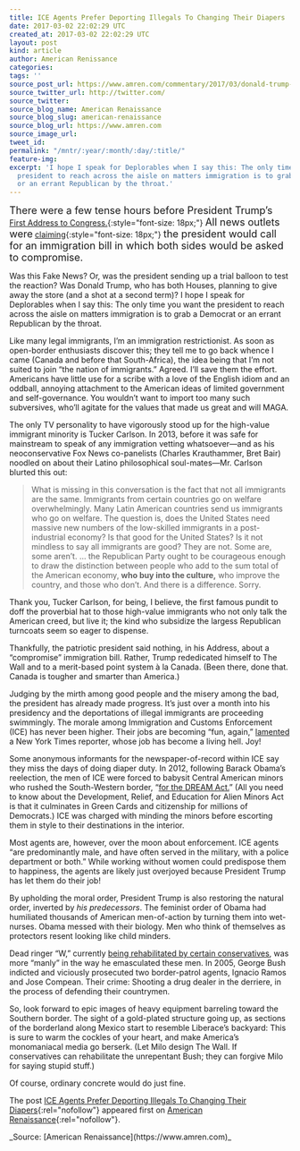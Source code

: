 ```yaml
---
title: ICE Agents Prefer Deporting Illegals To Changing Their Diapers
date: 2017-03-02 22:02:29 UTC
created_at: 2017-03-02 22:02:29 UTC
layout: post
kind: article
author: American Renissance
categories: 
tags: ''
source_post_url: https://www.amren.com/commentary/2017/03/donald-trump-immigration-deportation-ilana-mercer/
source_twitter_url: http://twitter.com/
source_twitter: 
source_blog_name: American Renaissance
source_blog_slug: american-renaissance
source_blog_url: https://www.amren.com
source_image_url: 
tweet_id: 
permalink: "/mntr/:year/:month/:day/:title/"
feature-img: 
excerpt: 'I hope I speak for Deplorables when I say this: The only time you want the
  president to reach across the aisle on matters immigration is to grab a Democrat
  or an errant Republican by the throat.'
---
```

<span style="font-size: 18px;">There were a few tense hours before President Trump’s</span> [First Address to Congress.](https://www.bloomberg.com/politics/articles/2017-03-01/full-text-trump-s-first-address-to-congress-as-prepared-for-delivery){:style="font-size: 18px;"} <span style="font-size: 18px;">All news outlets were</span> [claiming](http://www.cnn.com/2017/02/28/politics/trump-immigration-bill/index.html){:style="font-size: 18px;"} <span style="font-size: 18px;">the president would call for an immigration bill in which both sides would be asked to compromise.</span>

Was this Fake News? Or, was the president sending up a trial balloon to test the reaction? Was Donald Trump, who has both Houses, planning to give away the store (and a shot at a second term)? I hope I speak for Deplorables when I say this: The only time you want the president to reach across the aisle on matters immigration is to grab a Democrat or an errant Republican by the throat.

Like many legal immigrants, I’m an immigration restrictionist. As soon as open-border enthusiasts discover this; they tell me to go back whence I came (Canada and before that South-Africa), the idea being that I’m not suited to join “the nation of immigrants.” Agreed. I’ll save them the effort. Americans have little use for a scribe with a love of the English idiom and an oddball, annoying attachment to the American ideas of limited government and self-governance. You wouldn’t want to import too many such subversives, who’ll agitate for the values that made us great and will MAGA.

The only TV personality to have vigorously stood up for the high-value immigrant minority is Tucker Carlson. In 2013, before it was safe for mainstream to speak of any immigration vetting whatsoever—and as his neoconservative Fox News co-panelists (Charles Krauthammer, Bret Bair) noodled on about their Latino philosophical soul-mates—Mr. Carlson blurted this out:

> What is missing in this conversation is the fact that not all immigrants are the same. Immigrants from certain countries go on welfare overwhelmingly. Many Latin American countries send us immigrants who go on welfare. The question is, does the United States need massive new numbers of the low-skilled immigrants in a post-industrial economy? Is that good for the United States? Is it not mindless to say all immigrants are good? They are not. Some are, some aren’t. … the Republican Party ought to be courageous enough to draw the distinction between people who add to the sum total of the American economy, **who buy into the culture,** who improve the country, and those who don’t. And there is a difference. Sorry.

Thank you, Tucker Carlson, for being, I believe, the first famous pundit to doff the proverbial hat to those high-value immigrants who not only talk the American creed, but live it; the kind who subsidize the largess Republican turncoats seem so eager to dispense.

Thankfully, the patriotic president said nothing, in his Address, about a “compromise” immigration bill. Rather, Trump rededicated himself to The Wall and to a merit-based point system à la Canada. (Been there, done that. Canada is tougher and smarter than America.)

Judging by the mirth among good people and the misery among the bad, the president has already made progress. It’s just over a month into his presidency and the deportations of illegal immigrants are proceeding swimmingly. The morale among Immigration and Customs Enforcement (ICE) has never been higher. Their jobs are becoming “fun, again,” [lamented](https://www.nytimes.com/2017/02/25/us/ice-immigrant-deportations-trump.html?_r=0) a New York Times reporter, whose job has become a living hell. Joy!

Some anonymous informants for the newspaper-of-record within ICE say they miss the days of doing diaper duty. In 2012, following Barack Obama’s reelection, the men of ICE were forced to babysit Central American minors who rushed the South-Western border, “[for the DREAM Act.](http://dailycaller.com/2013/12/20/ice-agent-on-transporting-young-illegals-to-parents-in-us-our-officers-are-babysitters/)” (All you need to know about the Development, Relief, and Education for Alien Minors Act is that it culminates in Green Cards and citizenship for millions of Democrats.) ICE was charged with minding the minors before escorting them in style to their destinations in the interior.

Most agents are, however, over the moon about enforcement. ICE agents “are predominantly male, and have often served in the military, with a police department or both.” While working without women could predispose them to happiness, the agents are likely just overjoyed because President Trump has let them do their job!

By upholding the moral order, President Trump is also restoring the natural order, inverted by _his predecessors_. The feminist order of Obama had humiliated thousands of American men-of-action by turning them into wet-nurses. Obama messed with their biology. Men who think of themselves as protectors resent looking like child minders.

Dead ringer “W,” currently [being rehabilitated by certain conservatives](http://www.foxnews.com/politics/2017/02/28/george-w-bush-us-troop-pullout-from-iraq-frustrated-me.html), was more “manly” in the way he emasculated these men. In 2005, George Bush indicted and viciously prosecuted two border-patrol agents, Ignacio Ramos and Jose Compean. Their crime: Shooting a drug dealer in the derriere, in the process of defending their countrymen.

So, look forward to epic images of heavy equipment barreling toward the Southern border. The sight of a gold-plated structure going up, as sections of the borderland along Mexico start to resemble Liberace’s backyard: This is sure to warm the cockles of your heart, and make America’s monomaniacal media go berserk. (Let Milo design The Wall. If conservatives can rehabilitate the unrepentant Bush; they can forgive Milo for saying stupid stuff.)

Of course, ordinary concrete would do just fine.

The post [ICE Agents Prefer Deporting Illegals To Changing Their Diapers](https://www.amren.com/commentary/2017/03/donald-trump-immigration-deportation-ilana-mercer/){:rel="nofollow"} appeared first on [American Renaissance](https://www.amren.com){:rel="nofollow"}.

<div class="">_Source: [American Renaissance](https://www.amren.com)_</div>